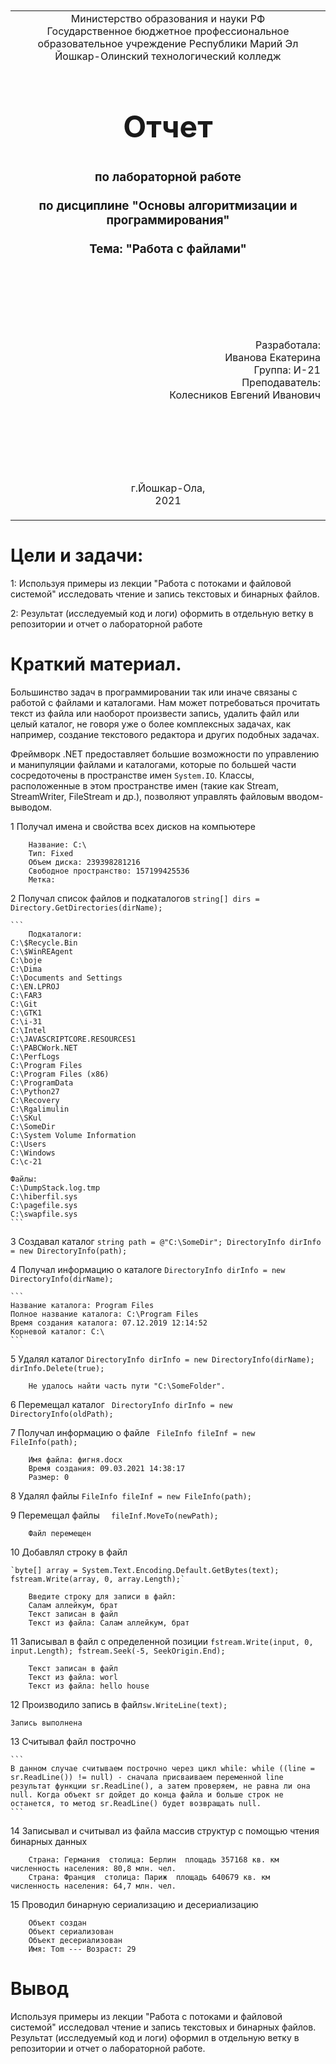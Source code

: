 <table style="width: 100%;">
  <tr>
    <td style="text-align: center; border: none;">
    Министерство образования и науки РФ<br>
Государственное бюджетное профессиональное образовательное учреждение Республики Марий Эл<br>
Йошкар-Олинский технологический колледж
</td>
  </tr>
  <tr>
    <td style="text-align: center; border: none; height: 15em;">
    <h2 style="font-size:3em;">Отчет</h2>
      <h3>по лабораторной работе<br><br> по дисциплине "Основы алгоритмизации и программирования"<br><br> Тема:<b> "Работа с файлами"<b> </h3></td>
  </tr>
  <tr>
    <br><br><td style="text-align: right; border: none; height: 20em;">
      Разработала:<br/>
      Иванова Екатерина<br>
      Группа: И-21<br>
      Преподаватель:<br>
      Колесников Евгений Иванович
    </td>
  </tr>
  <tr>
    <td style="text-align: center; border: none; height: 5em;">
    г.Йошкар-Ола,<br> 2021</td>
  </tr>
</table>

<div style="page-break-after: always;"></div>

# Цели и задачи:
1: Используя примеры из лекции "Работа с потоками и файловой системой" исследовать чтение и запись текстовых и бинарных файлов. 

2: Результат (исследуемый код и логи) оформить в отдельную ветку в репозитории и отчет о лабораторной работе

# Краткий материал.

Большинство задач в программировании так или иначе связаны с работой с файлами и каталогами. Нам может потребоваться прочитать текст из файла или наоборот произвести запись, удалить файл или целый каталог, не говоря уже о более комплексных задачах, как например, создание текстового редактора и других подобных задачах.

Фреймворк .NET предоставляет большие возможности по управлению и манипуляции файлами и каталогами, которые по большей части сосредоточены в пространстве имен `System.IO`. Классы, расположенные в этом пространстве имен (такие как Stream, StreamWriter, FileStream и др.), позволяют управлять файловым вводом-выводом.

1   Получал имена и свойства всех дисков на компьютере

```
    Название: C:\
    Тип: Fixed
    Объем диска: 239398281216
    Свободное пространство: 157199425536
    Метка:
```

2 Получал список файлов и подкаталогов  `string[] dirs = Directory.GetDirectories(dirName);`
   
    ```
        Подкаталоги:
    C:\$Recycle.Bin
    C:\$WinREAgent
    C:\boje
    C:\Dima
    C:\Documents and Settings
    C:\EN.LPROJ
    C:\FAR3
    C:\Git
    C:\GTK1
    C:\i-31
    C:\Intel
    C:\JAVASCRIPTCORE.RESOURCES1
    C:\PABCWork.NET
    C:\PerfLogs
    C:\Program Files
    C:\Program Files (x86)
    C:\ProgramData
    C:\Python27
    C:\Recovery
    C:\Rgalimulin
    C:\SKul
    C:\SomeDir
    C:\System Volume Information
    C:\Users
    C:\Windows
    C:\с-21

    Файлы:
    C:\DumpStack.log.tmp
    C:\hiberfil.sys
    C:\pagefile.sys
    C:\swapfile.sys
    ```

3 Создавал каталог `string path = @"C:\SomeDir"; DirectoryInfo dirInfo = new DirectoryInfo(path);`
   
4 Получал информацию о каталоге `DirectoryInfo dirInfo = new DirectoryInfo(dirName);`

    ```
    Название каталога: Program Files
    Полное название каталога: C:\Program Files
    Время создания каталога: 07.12.2019 12:14:52
    Корневой каталог: C:\
    ```

5 Удалял каталог `DirectoryInfo dirInfo = new DirectoryInfo(dirName);
    dirInfo.Delete(true);`
```
    Не удалось найти часть пути "C:\SomeFolder".
```
6 Перемещал каталог ` DirectoryInfo dirInfo = new DirectoryInfo(oldPath);`

7 Получал информацию о файле ` FileInfo fileInf = new FileInfo(path);`
```
    Имя файла: фигня.docx
    Время создания: 09.03.2021 14:38:17
    Размер: 0

```
8 Удалял файлы `FileInfo fileInf = new FileInfo(path);`

9 Перемещал файлы `  fileInf.MoveTo(newPath);`
```
    Файл перемещен
```
10 Добавлял строку в файл 

    `byte[] array = System.Text.Encoding.Default.GetBytes(text);
    fstream.Write(array, 0, array.Length);`
```
    Введите строку для записи в файл:
    Салам аллейкум, брат
    Текст записан в файл
    Текст из файла: Салам аллейкум, брат
```
11 Записывал в файл с определенной позиции `fstream.Write(input, 0, input.Length); fstream.Seek(-5, SeekOrigin.End);`
```
    Текст записан в файл
    Текст из файла: worl
    Текст из файла: hello house
```
12  Производило запись в файл`sw.WriteLine(text);`
```
Запись выполнена
```
13 Считывал файл построчно 
    
    ```
    В данном случае считываем построчно через цикл while: while ((line = sr.ReadLine()) != null) - сначала присваиваем переменной line результат функции sr.ReadLine(), а затем проверяем, не равна ли она null. Когда объект sr дойдет до конца файла и больше строк не останется, то метод sr.ReadLine() будет возвращать null.
    ``` 
14 Записывал и считывал из файла массив структур с помощью чтения бинарных данных
```
    Страна: Германия  столица: Берлин  площадь 357168 кв. км   численность населения: 80,8 млн. чел.
    Страна: Франция  столица: Париж  площадь 640679 кв. км   численность населения: 64,7 млн. чел.
```
15 Проводил бинарную сериализацию и десериализацию
```
    Объект создан
    Объект сериализован
    Объект десериализован
    Имя: Tom --- Возраст: 29
```
# Вывод

Используя примеры из лекции "Работа с потоками и файловой системой" исследовал чтение и запись текстовых и бинарных файлов. Результат (исследуемый код и логи) оформил в отдельную ветку в репозитории и отчет о лабораторной работе.

